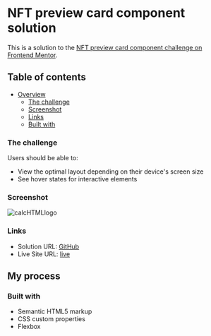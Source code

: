 
# NFT preview card component solution

This is a solution to the [NFT preview card component challenge on Frontend Mentor](https://www.frontendmentor.io/challenges/nft-preview-card-component-SbdUL_w0U).

## Table of contents

- [Overview](#overview)
  - [The challenge](#the-challenge)
  - [Screenshot](#screenshot)
  - [Links](#links)
  - [Built with](#built-with)

### The challenge

Users should be able to:

- View the optimal layout depending on their device's screen size
- See hover states for interactive elements

### Screenshot

![calcHTMLlogo](file:///home/irakliMikava/Pictures/Screenshots/NTF%20screenShot.png)
### Links

- Solution URL: [GitHub](https://github.com/mikava7/NFT-preview-card-component)
- Live Site URL: [live](https://mikava7.github.io/NFT-preview-card-component/)

## My process

### Built with

- Semantic HTML5 markup
- CSS custom properties
- Flexbox
